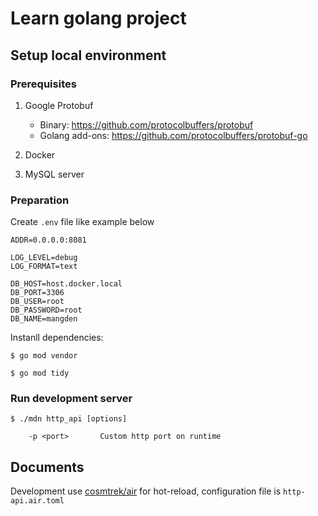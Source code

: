 # Learn golang project

## Setup local environment

### Prerequisites
1. Google Protobuf 
    
    * Binary: https://github.com/protocolbuffers/protobuf
    * Golang add-ons: https://github.com/protocolbuffers/protobuf-go

2. Docker

3. MySQL server

### Preparation

Create `.env` file like example below

```
ADDR=0.0.0.0:8081

LOG_LEVEL=debug
LOG_FORMAT=text

DB_HOST=host.docker.local
DB_PORT=3306
DB_USER=root
DB_PASSWORD=root
DB_NAME=mangden

```

Instanll dependencies:
```
$ go mod vendor

$ go mod tidy

```

### Run development server

```
$ ./mdn http_api [options]

    -p <port>       Custom http port on runtime

```

## Documents

Development use [cosmtrek/air](https://github.com/cosmtrek/air) for hot-reload, configuration file is `http-api.air.toml`
